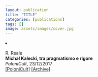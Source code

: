 ```yaml
---
layout: publication
title: "TITLE"
categories: [publications]
tags: []
image: assets/images/cover.jpg
---
```

<!-- Item: TODO -->
<li ><p>
R. Reale<br>
<b>Michał Kalecki, tra pragmatismo e rigore</b><br>
<i>PoloniCult</i>, 23/12/2017
<br />
<a href="https://polonicult.com/michal-kalecki-pragmatismo-rigore/" target="_blank">[PoloniCult]</a>
<a href="https://web.archive.org/web/*/https://polonicult.com/michal-kalecki-pragmatismo-rigore/" target="_blank">[Archive]</a>
</p>
<div id="bib_TODO" class="bibtex noshow">
<pre>
</pre>
</div>
</li>
